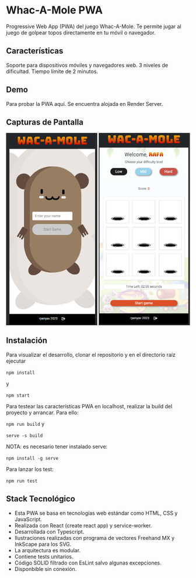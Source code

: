 # Whac-A-Mole PWA

Progressive Web App (PWA) del juego Whac-A-Mole. Te permite jugar al juego de golpear topos directamente en tu móvil o navegador.

## Características

Soporte para dispositivos móviles y navegadores web.
3 niveles de dificultad.
Tiempo límite de 2 minutos.

## Demo
Para probar la PWA aquí. Se encuentra alojada en Render Server.

## Capturas de Pantalla

<div style="display: flex; justify-content: space-between;">
  <img src="https://github.com/rpenyav/whacamole/blob/main/2023-10-03%2013_33_58-Wac-a-mole.png" alt="Home Page" width="250">
  <img src="https://github.com/rpenyav/whacamole/blob/main/2023-10-03%2013_34_16-Wac-a-mole.png" alt="Game Page" width="250">
</div>



## Instalación
Para visualizar el desarrollo, clonar el repositorio y en el directorio raíz ejecutar

`` npm install ``

y

`` npm start ``

Para testear las características PWA en localhost, realizar la build del proyecto y arrancar. Para ello:

`` npm run build `` 
y

`` serve -s build `` 

NOTA: es necesario tener instalado serve:

`` npm install -g serve ``

Para lanzar los test:

`` npm run test `` 


## Stack Tecnológico

- Esta PWA se basa en tecnologías web estándar como HTML, CSS y JavaScript.
- Realizada con React (create react app) y service-worker.
- Desarrollada con Typescript.
- Ilustraciones realizadas con programa de vectores Freehand MX y InkScape para los SVG.
- La arquitectura es modular.
- Contiene tests unitarios.
- Código SOLID filtrado con EsLint salvo algunas excepciones.
- Disponbible sin conexión.